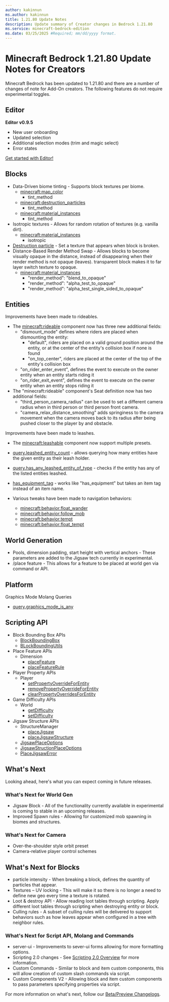 ```yaml
---
author: kakinnun
ms.author: kakinnun
title: 1.21.80 Update Notes
description: Update summary of Creator changes in Bedrock 1.21.80
ms.service: minecraft-bedrock-edition
ms.date: 03/25/2025 #Required; mm/dd/yyyy format.
---
```


# Minecraft Bedrock 1.21.80 Update Notes for Creators

Minecraft Bedrock has been updated to 1.21.80 and there are a number of changes of note for Add-On creators. The following features do not require experimental toggles.

## Editor

**Editor v0.9.5**

- New user onboarding
- Updated selection
- Additional selection modes (trim and magic select)
- Error states

[Get started with Editor!](./BedrockEditor/EditorInstallation.md)

## Blocks
- Data-Driven biome tinting - Supports block textures per biome.
  - [minecraft:map_color](../Reference/Content/BlockReference/Examples/BlockComponents/minecraftBlock_map_color.md)
    - tint_method
  - [minecraft:destruction_particles](../Reference/Content/BlockReference/Examples/BlockComponents/minecraftBlock_destruction_particles.md)
    - tint_method
  - [minecraft:material_instances](../Reference/Content/BlockReference/Examples/BlockComponents/minecraftBlock_material_instances.md)
    - tint_method
- Isotropic textures - Allows for random rotation of textures (e.g. vanilla dirt).
  - [minecraft:material_instances](../Reference/Content/BlockReference/Examples/BlockComponents/minecraftBlock_material_instances.md)
    - isotropic
- [Destruction particle](../Reference/Content/BlockReference/Examples/BlockComponents/minecraftBlock_destruction_particles.md) - Set a texture that appears when block is broken.
- Distance-Based Render Method Swap - Allows blocks to become visually opaque in the distance, instead of disappearing when their render method is not opaque (leaves). transparent block makes it to far layer switch texture to opaque.
  - [minecraft:material_instances](../Reference/Content/BlockReference/Examples/BlockComponents/minecraftBlock_material_instances.md)
    - "render_method": "blend_to_opaque"
    - "render_method": "alpha_test_to_opaque"
    - "render_method": "alpha_test_single_sided_to_opaque"

## Entities
Improvements have been made to rideables.
- The [minecraft:rideable](../Reference/Content/EntityReference/Examples/EntityComponents/minecraftComponent_rideable.md) component now has three new additional fields:
  - "dismount_mode" defines where riders are placed when dismounting the entity:
    - "default", riders are placed on a valid ground position around the entity, or at the center of the entity's collision box if none is found
    - "on_top_center", riders are placed at the center of the top of the entity's collision box
  - "on_rider_enter_event", defines the event to execute on the owner entity when an entity starts riding it
  - "on_rider_exit_event", defines the event to execute on the owner entity when an entity stops riding it
- The "minecraft:rideable" component's Seat definition now has two additional fields:
  - "third_person_camera_radius" can be used to set a different camera radius when in third person or third person front camera. 
  - "camera_relax_distance_smoothing" adds springiness to the camera movement when the camera moves back to its radius after being pushed closer to the player by and obstacle.

Improvements have been made to leashes.
- The [minecraft:leashable](../Reference/Content/EntityReference/Examples/EntityComponents/minecraftComponent_leashable.md) component now support multiple presets.
- [query.leashed_entity_count](../Reference/Content/MolangReference/Examples/MolangConcepts/QueryFunctions/query_leashed_entity_count.md) - allows querying how many entities have the given entity as their leash holder.
- [query.has_any_leashed_entity_of_type](../Reference/Content/MolangReference/Examples/MolangConcepts/QueryFunctions/query_has_any_leashed_entity_of_type.md) - checks if the entity has any of the listed entities leashed.

- [has_equipment_tag](../Reference/Content/EntityReference/Examples/Filters/has_equipment_tag.md) - works like "has_equipment" but takes an item tag instead of an item name.
- Various tweaks have been made to navigation behaviors:
  - [minecraft:behavior.float_wander](../Reference/Content/EntityReference/Examples/EntityGoals/minecraftBehavior_float_wander.md)
  - [minecraft:behavior.follow_mob](../Reference/Content/EntityReference/Examples/EntityGoals/minecraftBehavior_follow_mob.md)
  - [minecraft:behavior.tempt](../Reference/Content/EntityReference/Examples/EntityGoals/minecraftBehavior_tempt.md)
  - [minecraft:behavior.float_tempt](../Reference/Content/EntityReference/Examples/EntityGoals/minecraftBehavior_float_tempt.md)

## World Generation
- Pools, dimension padding, start height with vertical anchors - These parameters are added to the Jigsaw tech currently in experimental. 
- /place feature - This allows for a feature to be placed at world gen via command or API. 

## Platform
Graphics Mode Molang Queries
- [query.graphics_mode_is_any](../Reference/Content/MolangReference/Examples/MolangConcepts/QueryFunctions/query_graphics_mode_is_any.md)

## Scripting API
- Block Bounding Box APIs
  - [BlockBoundingBox](../ScriptAPI/minecraft/server/BlockBoundingBox.md)
  - [BLockBoundingUtils](../ScriptAPI/minecraft/server/BlockBoundingBoxUtils.md)
- Place Feature APIs
  - Dimension
    - [placeFeature](../ScriptAPI/minecraft/server/Dimension.md#placefeature)
    - [placeFeatureRule](../ScriptAPI/minecraft/server/Dimension.md#placefeaturerule)
- Player Property APIs
  - Player
    - [setPropertyOverrideForEntity](../ScriptAPI/minecraft/server/Player.md#setpropertyoverrideforentity)
    - [removePropertyOverrideForEntity](../ScriptAPI/minecraft/server/Player.md#removepropertyoverrideforentity)
    - [clearPropertyOverridesForEntity](../ScriptAPI/minecraft/server/Player.md#clearpropertyoverridesforentity)
- Game Difficulty APIs
  - World
    - [getDifficulty](../ScriptAPI/minecraft/server/World.md#getdifficulty)
    - [setDifficulty](../ScriptAPI/minecraft/server/World.md#setdifficulty)
- Jigsaw Structure APIs
  - StructureManager
    - [placeJigsaw](../ScriptAPI/minecraft/server/StructureManager.md#placejigsaw)
    - [placeJigsawStructure](../ScriptAPI/minecraft/server/StructureManager.md#placejigsawstructure)
  - [JigsawPlaceOptions](../ScriptAPI/minecraft/server/JigsawPlaceOptions.md)
  - [JigsawStructionPlaceOptions](../ScriptAPI/minecraft/server/JigsawStructurePlaceOptions.md)
  - [PlaceJigsawError](../ScriptAPI/minecraft/server/PlaceJigsawError.md)

## What's Next

Looking ahead, here's what you can expect coming in future releases.

### What's Next for World Gen

- Jigsaw Block - All of the functionality currently available in experimental is coming to stable in an upcoming releases.
- Improved Spawn rules - Allowing for customized mob spawning in biomes and structures.

### What's Next for Camera

- Over-the-shoulder style orbit preset
- Camera-relative player control schemes

## What's Next for Blocks
- particle intensity - When breaking a block, defines the quantity of particles that appear.
- Textures – UV locking - This will make it so there is no longer a need to define new geo every time a texture is rotated.
- Loot & destroy API - Allow reading loot tables through scripting. Apply different loot tables through scripting when destroying entity or block.
- Culling rules - A subset of culling rules will be delivered to support behaviors such as how leaves appear when configured in a tree with neighbor rules.

### What's Next for Script API, Molang and Commands

- server-ui - Improvements to sever-ui forms allowing for more formatting options.
- Scripting 2.0 changes - See [Scripting 2.0 Overview](../Documents/ScriptingV2.0.0Overview.md) for more information.
- Custom Commands - Similar to block and item custom components, this will allow creation of custom slash commands via script.
- Custom Components V2 - Allowing block and item custom components to pass parameters specifying properties via script.

For more information on what's next, follow our [Beta/Preview Changelogs](https://feedback.minecraft.net/hc/sections/360001185332).